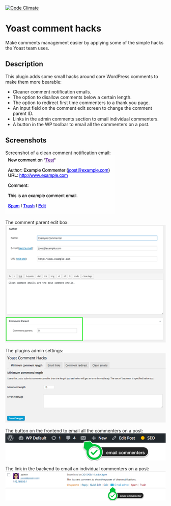 [![Code Climate](https://codeclimate.com/github/Yoast/comment-hacks/badges/gpa.svg)](https://codeclimate.com/github/Yoast/comment-hacks)

# Yoast comment hacks

Make comments management easier by applying some of the simple hacks the Yoast team uses.

## Description

This plugin adds some small hacks around core WordPress comments to make them more bearable:

* Cleaner comment notification emails.
* The option to disallow comments below a certain length.
* The option to redirect first time commenters to a thank you page.
* An input field on the comment edit screen to change the comment parent ID.
* Links in the admin comments section to email individual commenters.
* A button in the WP toolbar to email all the commenters on a post.

## Screenshots

Screenshot of a clean comment notification email:<br/>
![Screenshot of a clean comment notification email](assets/screenshot-1.png)

The comment parent edit box:
![The comment parent edit box](assets/screenshot-2.png)

The plugins admin settings:
![The plugins admin settings](assets/screenshot-3.png)

The button on the frontend to email all the commenters on a post:
![The button to email all commenters](assets/screenshot-4.png)

The link in the backend to email an individual commenters on a post:
![The button to email all commenters](assets/screenshot-5.png)